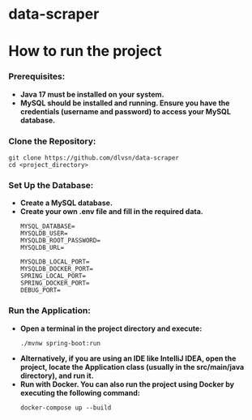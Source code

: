 # data-scraper
# How to run the project
### Prerequisites:
- **Java 17 must be installed on your system.**
- **MySQL should be installed and running. Ensure you have the credentials (username and password) to access your MySQL database.**
### Clone the Repository:
```
git clone https://github.com/dlvsn/data-scraper
cd <project_directory>
```
### Set Up the Database:
- **Create a MySQL database.**
- **Create your own .env file and fill in the required data.**
   ```
   MYSQL_DATABASE=
  MYSQLDB_USER=
  MYSQLDB_ROOT_PASSWORD=
  MYSQLDB_URL=

  MYSQLDB_LOCAL_PORT=
  MYSQLDB_DOCKER_PORT=
  SPRING_LOCAL_PORT=
  SPRING_DOCKER_PORT=
  DEBUG_PORT=
   ```
### Run the Application:
- **Open a terminal in the project directory and execute:**
  ``` 
  ./mvnw spring-boot:run
  ```
- **Alternatively, if you are using an IDE like IntelliJ IDEA, open the project, locate the Application class (usually in the src/main/java directory), and run it.**
- **Run with Docker. You can also run the project using Docker by executing the following command:**
  ```
  docker-compose up --build
  ```
